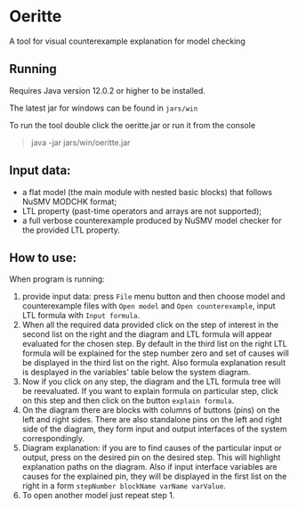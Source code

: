 # Oeritte

A tool for visual counterexample explanation for model checking

## Running

Requires Java version 12.0.2 or higher to be installed.

The latest jar for windows can be found in
`jars/win`

To run the tool double click the oeritte.jar or run it from the console
> java -jar jars/win/oeritte.jar

## Input data:
- a flat model (the main module with nested basic blocks) that follows NuSMV MODCHK format;
- LTL property (past-time operators and arrays are not supported);
- a full verbose counterexample produced by NuSMV model checker for the provided LTL property.

## How to use:

When program is running:
1) provide input data: press `File` menu button and then choose model and counterexample files with `Open model` and `Open counterexample`, input LTL formula with `Input formula`.
2) When all the required data provided click on the step of interest in the second list on the right and the diagram and LTL formula will appear evaluated for the chosen step. By default in the third list on the right LTL formula will be explained for the step number zero and set of causes will be displayed in the third list on the right. Also formula explanation result is desplayed in the variables' table below the system diagram.
3) Now if you click on any step, the diagram and the LTL formula tree will be reevaluated. If you want to explain formula on particular step, click on this step and then click on the button `explain formula`. 
4) On the diagram there are blocks with columns of buttons (pins) on the left and right sides. There are also standalone pins on the left and right side of the diagram, they form input and output interfaces of the system correspondingly.
5) Diagram explanation: if you are to find causes of the particular input or output, press on the desired pin on the desired step. This will highlight explanation paths on the diagram. Also if input interface variables are causes for the explained pin, they will be displayed in the first list on the right in a form `stepNumber blockName varName varValue`.
6) To open another model just repeat step 1.
